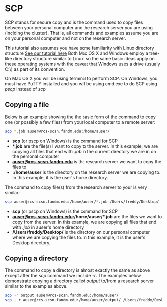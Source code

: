 # SCP
SCP stands for secure copy and is the command used to copy files between your personal computer and the research server you are using
(inclding the cluster).  That is, all commands and examples assume you are on your personal computer and not on the research server.

This tutorial also assumes you have some familiarity with Linux directory structure [See our tutorial here](../linux/02_00_directory_intro.md)
Both Mac OS X and Windows employ a tree-like directory structure similar to Linux, so the same basic ideas apply on these operating systems with the caveat that
Windows uses a drive (usualy C:\\) as part of its convention.

On Mac OS X you will be using terminal to perform SCP.  On Windows, you must have PuTTY installed and you will be using cmd.exe to do SCP using
*pscp* instead of *scp*

## Copying a file
Below is an example showing the the basic form of the command to copy one (or possibly a few files) from your local computer to a remote server:

```bash
scp *.job auser@rcs-scsn.fandm.edu:/home/auser/
```

- **scp** (or pscp on Windows) is the command for SCP
- **\*.job** are the file(s) I want to copy to the server.  In this example, we are copying all files that end with *.job* in the current directory we are in on the personal computer
- **auser@rcs-scsn.fandm.edu** is the research server we want to copy the files to
- **:/home/auser** is the directory on the research server we are copying to.  In this example, it is the user's home directory.

The command to copy file(s) from the research server to your is very similar:

```bash
scp auser@rcs-scsn.fandm.edu:/home/auser/*.job /Users/freddy/Desktop/
```

- **scp** (or pscp on Windows) is the command for SCP
- **auser@rcs-scsn.fandm.edu:/home/auser/\*.job** are the files we want to copy from the server.  In this example, we are copying all files that end with *.job* in auser's home directory
- **/Users/freddy/Desktop/** is the directory on our personal computer where we are copying the files to.  In this example, it is the user's Desktop directory.

## Copying a directory
The command to copy a directory is almost exactly the same as above except after the *scp* command we include *-r*.  The examples below
demonstrate copying a directory called *output* to/from a research server similar to the examples above.

```bash
scp -r output auser@rcs-scsn.fandm.edu:/home/auser/
scp - r auser@rcs-scsn.fandm.edu:/home/auser/output/ /Users/freddy/Desktop/
```
